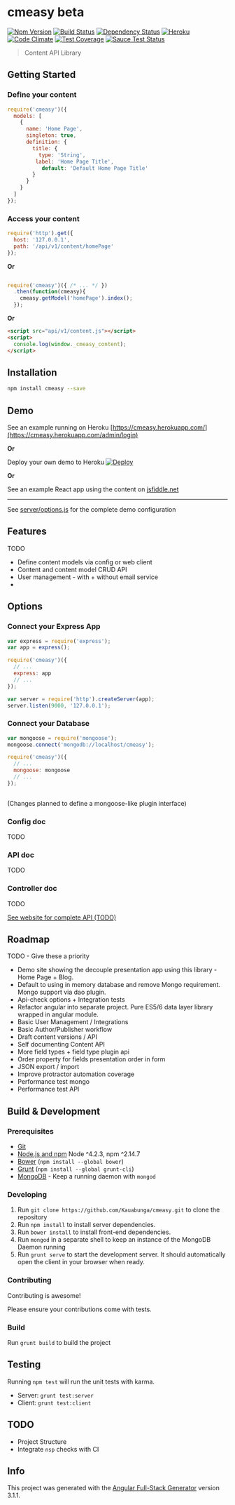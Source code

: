 # cmeasy beta


[![Npm Version](https://img.shields.io/npm/dm/cmeasy.svg)](https://www.npmjs.com/package/cmeasy)
[![Build Status](https://travis-ci.org/Kauabunga/cmeasy.svg)](https://travis-ci.org/Kauabunga/cmeasy)
[![Dependency Status](https://david-dm.org/Kauabunga/cmeasy.svg)](https://david-dm.org/Kauabunga/cmeasy)
[![Heroku](http://heroku-badge.herokuapp.com/?app=cmeasy&svg=1)](https://cmeasy.herokuapp.com/admin/login)
[![Code Climate](https://codeclimate.com/github/Kauabunga/cmeasy/badges/gpa.svg)](https://codeclimate.com/github/Kauabunga/cmeasy)
[![Test Coverage](https://codeclimate.com/github/Kauabunga/cmeasy/badges/coverage.svg)](https://codeclimate.com/github/Kauabunga/cmeasy/coverage)
[![Sauce Test Status](https://saucelabs.com/buildstatus/Kauabunga)](https://saucelabs.com/u/Kauabunga)


> Content API Library


## Getting Started

### Define your content

```js
require('cmeasy')({ 
  models: [ 
    {
      name: 'Home Page',
      singleton: true,
      definition: {
        title: {
          type: 'String',
         label: 'Home Page Title',
           default: 'Default Home Page Title'
        }
      }
    }
  ] 
});
```

### Access your content

```js
require('http').get({
  host: '127.0.0.1',
  path: '/api/v1/content/homePage'
});
```

__Or__

```js

require('cmeasy')({ /* ... */ })
  .then(function(cmeasy){
    cmeasy.getModel('homePage').index();
  });

```

__Or__

```html
<script src="api/v1/content.js"></script>
<script>
  console.log(window._cmeasy_content);
</script>
```

## Installation

```bash
npm install cmeasy --save
```

## Demo

See an example running on Heroku [https://cmeasy.herokuapp.com/](https://cmeasy.herokuapp.com/admin/login)

__Or__

Deploy your own demo to Heroku [![Deploy](https://www.herokucdn.com/deploy/button.svg)](https://heroku.com/deploy)

__Or__

See an example React app using the content on [jsfiddle.net](https://jsfiddle.net/Kauabunga/69z2wepo/27741)
___

See [server/options.js](https://github.com/Kauabunga/cmeasy/blob/master/server/options.js) for the complete demo configuration



## Features

TODO

 - Define content models via config or web client
 - Content and content model CRUD API
 - User management - with + without email service
 - 


## Options


### Connect your Express App

```js
var express = require('express');
var app = express();

require('cmeasy')({
  // ...
  express: app
  // ...
});

var server = require('http').createServer(app);
server.listen(9000, '127.0.0.1');

```

### Connect your Database

```js
var mongoose = require('mongoose');
mongoose.connect('mongodb://localhost/cmeasy');

require('cmeasy')({
  // ...
  mongoose: mongoose
  // ...
});
  
```

(Changes planned to define a mongoose-like plugin interface)


### Config doc

TODO

### API doc

TODO

### Controller doc

TODO


[See website for complete API (TODO)](https://cmeasy.herokuapp.com/admin/login)


## Roadmap

TODO - Give these a priority

- Demo site showing the decouple presentation app using this library - Home Page + Blog.
- Default to using in memory database and remove Mongo requirement. Mongo support via dao plugin.
- Api-check options + Integration tests
- Refactor angular into separate project. Pure ES5/6 data layer library wrapped in angular module.
- Basic User Management / Integrations
- Basic Author/Publisher workflow
- Draft content versions / API
- Self documenting Content API
- More field types + field type plugin api
- Order property for fields presentation order in form
- JSON export / import
- Improve protractor automation coverage
- Performance test mongo
- Performance test API

## Build & Development

### Prerequisites

- [Git](https://git-scm.com/)
- [Node.js and npm](nodejs.org) Node ^4.2.3, npm ^2.14.7
- [Bower](bower.io) (`npm install --global bower`)
- [Grunt](http://gruntjs.com/) (`npm install --global grunt-cli`)
- [MongoDB](https://www.mongodb.org/) - Keep a running daemon with `mongod`

### Developing

1. Run `git clone https://github.com/Kauabunga/cmeasy.git` to clone the repository
2. Run `npm install` to install server dependencies.
3. Run `bower install` to install front-end dependencies.
4. Run `mongod` in a separate shell to keep an instance of the MongoDB Daemon running
5. Run `grunt serve` to start the development server. It should automatically open the client in your browser when ready.

### Contributing

Contributing is awesome!

Please ensure your contributions come with tests.

### Build

Run `grunt build` to build the project

## Testing

Running `npm test` will run the unit tests with karma.

 - Server: `grunt test:server`
 - Client: `grunt test:client`

## TODO

 - Project Structure
 - Integrate `nsp` checks with CI

## Info

This project was generated with the [Angular Full-Stack Generator](https://github.com/DaftMonk/generator-angular-fullstack) version 3.1.1.
